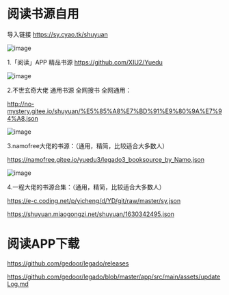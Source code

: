 # 阅读书源自用

导入链接 https://sy.cyao.tk/shuyuan

![image](https://user-images.githubusercontent.com/10820724/185112267-ef8ee5b4-35d3-4c6c-82a1-b8a0c60d8b48.png)

1.「阅读」APP 精品书源 https://github.com/XIU2/Yuedu

![image](https://user-images.githubusercontent.com/10820724/163296993-f6359663-b720-4e76-a04a-5a4ecfca5a57.png)

2.不世玄奇大佬 通用书源 全网搜书 全网通用：

http://no-mystery.gitee.io/shuyuan/%E5%85%A8%E7%BD%91%E9%80%9A%E7%94%A8.json

![image](https://user-images.githubusercontent.com/10820724/162552194-22e3ca4b-cdd9-4305-9c3e-0b4c12056c2d.png)

3.namofree大佬的书源：（通用，精简，比较适合大多数人）

https://namofree.gitee.io/yuedu3/legado3_booksource_by_Namo.json

![image](https://user-images.githubusercontent.com/10820724/162552214-dfbc7688-5e38-443b-8c2f-7d1a57cc2f2f.png)

4.一程大佬的书源合集：（通用，精简，比较适合大多数人）

https://e-c.coding.net/p/yicheng/d/YD/git/raw/master/sy.json

https://shuyuan.miaogongzi.net/shuyuan/1630342495.json

# 阅读APP下载
https://github.com/gedoor/legado/releases

https://github.com/gedoor/legado/blob/master/app/src/main/assets/updateLog.md
